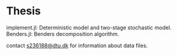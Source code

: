 # Thesis
implement.jl: Deterministic model and two-stage stochastic model.
Benders.jl: Benders decomposition algorithm.

contact s236188@dtu.dk for information about data files.
